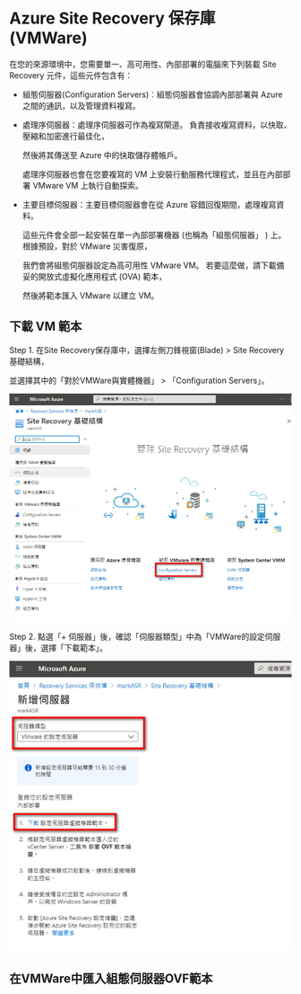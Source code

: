 # Azure Site Recovery 保存庫 (VMWare)

在您的來源環境中，您需要單一、高可用性、內部部署的電腦來下列裝載 Site Recovery 元件，這些元件包含有：<br>

- 組態伺服器(Configuration Servers)︰組態伺服器會協調內部部署與 Azure 之間的通訊，以及管理資料複寫。<br>

- 處理序伺服器：處理序伺服器可作為複寫閘道。 負責接收複寫資料，以快取、壓縮和加密進行最佳化，<br>

  然後將其傳送至 Azure 中的快取儲存體帳戶。<br>
  
  處理序伺服器也會在您要複寫的 VM 上安裝行動服務代理程式，並且在內部部署 VMware VM 上執行自動探索。<br>
  
- 主要目標伺服器：主要目標伺服器會在從 Azure 容錯回復期間，處理複寫資料。<br>

  這些元件會全部一起安裝在單一內部部署機器 (也稱為「組態伺服器」 ) 上。 根據預設，對於 VMware 災害復原，<br>

  我們會將組態伺服器設定為高可用性 VMware VM。 若要這麼做，請下載備妥的開放式虛擬化應用程式 (OVA) 範本，<br>
  
  然後將範本匯入 VMware 以建立 VM。<br>

## 下載 VM 範本

Step 1. 在Site Recovery保存庫中，選擇左側刀鋒視窗(Blade) > Site Recovery 基礎結構，<br>

並選擇其中的「對於VMWare與實體機器」 > 「Configuration Servers」。<br>

![GITHUB](https://github.com/MarkChang-Core/ASR-VMWare/blob/main/Image/lab6.jpg)

Step 2. 點選「+ 伺服器」後，確認「伺服器類型」中為「VMWare的設定伺服器」後，選擇「下載範本」。

![GITHUB](https://github.com/MarkChang-Core/ASR-VMWare/blob/main/Image/lab7.jpg)

## 在VMWare中匯入組態伺服器OVF範本

